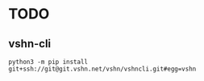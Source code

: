 # TODO

## vshn-cli

    python3 -m pip install git+ssh://git@git.vshn.net/vshn/vshncli.git#egg=vshn
